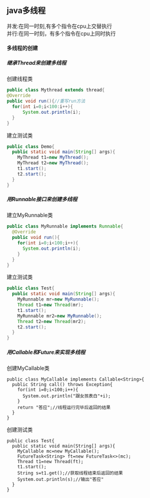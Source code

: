 ## java多线程
并发:在同一时刻,有多个指令在cpu上交替执行  
并行:在同一时刻，有多个指令在cpu上同时执行  
#### 多线程的创建
##### 继承Thread来创建多线程
创建线程类  
```java
public class Mythread extends thread{    
@Override  
public void run(){//重写run方法    
  for(int i=0;i<100:i++){   
      System.out.println(i);  
  }  
}  
```
建立测试类  
```java
public class Demo{  
  public static void main(String[] args){  
    MyThread t1=new MyThread();  
    MyThread t2=new MyThread(); 
    t1.start(); 
    t2.start();
  }    
}  
```
##### 用Runnable接口来创建多线程
建立MyRunnable类  
```java
public class MyRunnable implements Runnable{
  @Override
  public void run(){
    for(int i=0;i<100;i++){
      System.out.println(i);
    }
  }
}
```
建立测试类
```java
public class Test{
  public static void main(String[] args){
    MyRunnable mr=new MyRunnable();
    Thread t1=new Thread(mr);
    t1.start();
    MyRunnable mr2=new MyRunnable();
    Thread t2=new Thread(mr2);
    t2.start();
  } 
}
```
##### 用Callable和Future来实现多线程
创建MyCallable类
```
public class MyCallable implements Callable<String>{
  public String call() throws Exception{
    for(int i=0;i<100;i++){
      System.out.println("跟女孩表白"+i);
    }
    return "答应";//线程运行完毕后返回的结果
  }
}
```  
创建测试类 
```
public class Test{
  public static void main(String[] args){
    MyCallable mc=new MyCallable();
    FutureTask<String> ft=new FutureTask<>(mc);
    Thread t1=new Thread(ft);
    t1.start();
    String s=t1.get();//获取线程结束后返回的结果
    System.out.println(s);//输出"答应"  
  }
}
```                         
                            
                            
